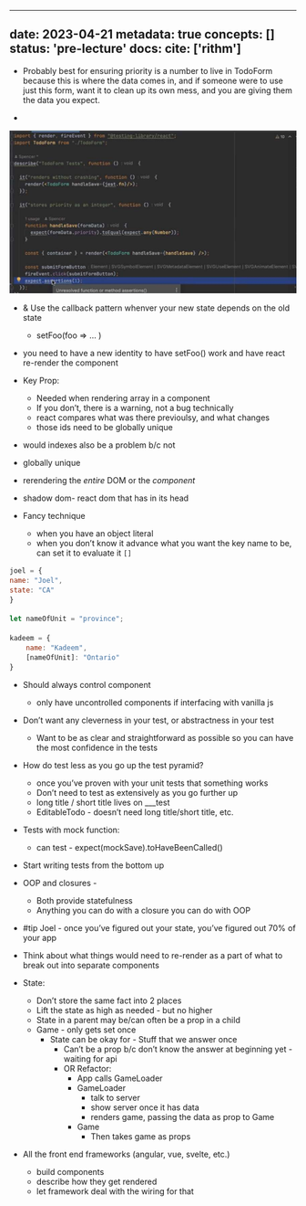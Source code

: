
---
date: 2023-04-21
metadata: true
concepts: []
status: 'pre-lecture'
docs: 
cite: ['rithm']
---

- Probably best for ensuring priority is a number to live in TodoForm because this is where the data comes in, and if someone were to use just this form, want it to clean up its own mess, and you are giving them the data you expect.

- 
![](../assets/image/study-hall-1682110452558.jpeg)

- & Use the callback pattern whenver your new state depends on the old state
	- setFoo(foo => … )

- you need to have a new identity to have setFoo() work and have react re-render the component

- Key Prop:
	- Needed when rendering array in a component
	- If you don’t, there is a warning, not a bug technically
	- react compares what was there previoulsy, and what changes
	- those ids need to be globally unique

- would indexes also be a problem b/c not 
- globally unique

- rerendering the *entire* DOM or the *component*

- shadow dom- react dom that has in its head

- Fancy technique
	- when you have an object literal 
	- when you don’t know it advance what you want the key name to be, can set it to evaluate it `[]`
```js
joel = {
name: "Joel",
state: "CA"
}

let nameOfUnit = "province";

kadeem = {
	name: "Kadeem",
	[nameOfUnit]: "Ontario"
}
```

- Should always control component
	- only have uncontrolled components if interfacing with vanilla js

- Don’t want any cleverness in your test, or abstractness in your test
	- Want to be as clear and straightforward as possible so you can have the most confidence in the tests

- How do test less as you go up the test pyramid?
	- once you’ve proven with your unit tests that something works
	- Don’t need to test as extensively as you go further up
	- long title / short title lives on ___test
	- EditableTodo - doesn’t need long title/short title, etc.

- Tests with mock function:
	- can test - expect(mockSave).toHaveBeenCalled()

- Start writing tests from the bottom up

- OOP and closures - 
	- Both provide statefulness
	- Anything you can do with a closure you can do with OOP


- #tip  Joel - once you’ve figured out your state, you’ve figured out 70% of your app

- Think about what things would need to re-render as a part of what to break out into separate components

- State:
	- Don’t store the same fact into 2 places
	- Lift the state as high as needed - but no higher
	- State in a parent may be/can often be a prop in a child
	- Game - only gets set once
		- State can be okay for - Stuff that we answer once 
			- Can’t be a prop b/c don’t know the answer at beginning yet - waiting for api
			- OR Refactor:
				- App calls GameLoader
				- GameLoader
					- talk to server
					- show server once it has data
					- renders game, passing the data as prop to Game
				- Game
					- Then takes game as props

- All the front end frameworks (angular, vue, svelte, etc.)
	- build components
	- describe how they get rendered
	- let framework deal with the wiring for that